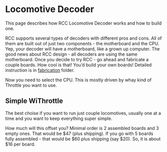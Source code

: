 # Locomotive Decoder

This page describes how RCC Locomotive Decoder works and how to build one. 

RCC supports several types of decoders with different pros and cons. All of them are built out of just two components - the motherboard and the CPU. Yep, your decoder will have a motherboard, like a grown up computer. The good news about RCC design - all decoders are using the same motherboard. Once you decide to try RCC - go ahead and fabricate a couple boards. How cool is that! You’d build your own boards! Detailed instruction is in [fabrication](fabrication) folder.

Now you need to select the CPU. This is mostly driven by whay kind of Throttle you want to use.

## Simple WiThrottle

The best choise if you want to run just couple locomotives, usually one at a time and you want to keep everything super simple. 

How much will this offset you? Minimal order is 2 assembled boards and 3 empty ones. That would be $47 (plus shipping). If you go with 5 boards fully assembled - that would be $60 plus shipping (say $20). So, it is about $16 per board. 


